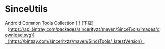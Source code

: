 # SinceUtils
Android Common Tools Collection
 [！[下载]（https://api.bintray.com/packages/sincerityzz/maven/SinceTools/images/download.svg）]（https://bintray.com/sincerityzz/maven/SinceTools/_latestVersion）
